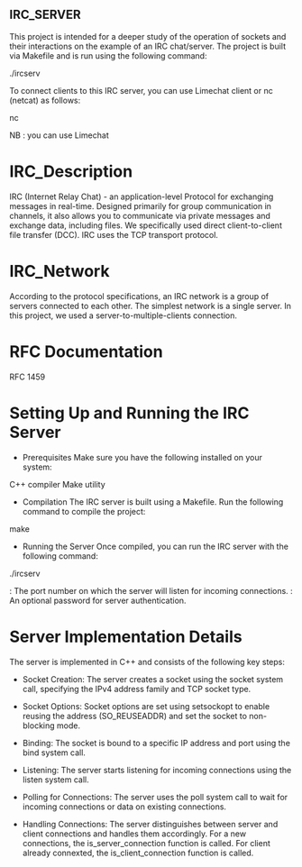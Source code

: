 
## IRC_SERVER
This project is intended for a deeper study of the operation of sockets and their interactions on the example of an IRC chat/server.
The project is built via Makefile and is run using the following command:

./ircserv <port> <pass>

To connect clients to this IRC server, you can use Limechat client or nc (netcat) as follows:

nc <hostname> <port>

NB : you can use Limechat 

# IRC_Description
IRC (Internet Relay Chat) - an application-level Protocol for exchanging messages in real-time.
Designed primarily for group communication in channels, it also allows you to communicate via private messages and exchange data, including files. We specifically used direct client-to-client file transfer (DCC).
IRC uses the TCP transport protocol.

# IRC_Network
According to the protocol specifications, an IRC network is a group of servers connected to each other. The simplest network is a single server. In this project, we used a server-to-multiple-clients connection.

# RFC Documentation
RFC 1459

# Setting Up and Running the IRC Server

- Prerequisites
Make sure you have the following installed on your system:

C++ compiler
Make utility

- Compilation
The IRC server is built using a Makefile. 
Run the following command to compile the project:

make

- Running the Server
Once compiled, you can run the IRC server with the following command:

./ircserv <port> <pass>

<port>: The port number on which the server will listen for incoming connections.
<pass>: An optional password for server authentication.

# Server Implementation Details
The server is implemented in C++ and consists of the following key steps:

- Socket Creation:
The server creates a socket using the socket system call, specifying the IPv4 address family and TCP socket type.

- Socket Options:
Socket options are set using setsockopt to enable reusing the address (SO_REUSEADDR) and set the socket to non-blocking mode.

- Binding:
The socket is bound to a specific IP address and port using the bind system call.

- Listening:
The server starts listening for incoming connections using the listen system call.

- Polling for Connections:
The server uses the poll system call to wait for incoming connections or data on existing connections.

- Handling Connections:
The server distinguishes between server and client connections and handles them accordingly.
For a new connections, the is_server_connection function is called.
For client already connexted, the is_client_connection function is called.

